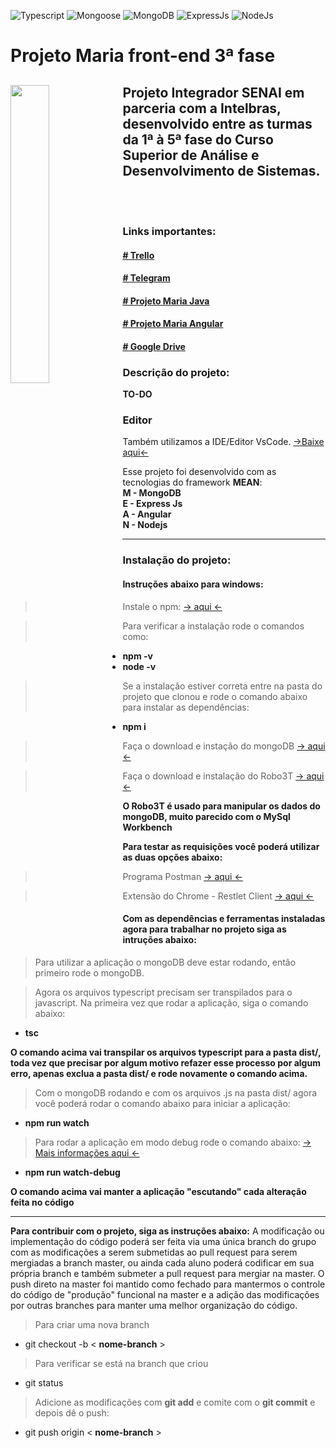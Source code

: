 ![Typescript](https://img.shields.io/badge/Typescript-3.0.3-green.svg)
![Mongoose](https://img.shields.io/badge/Mongoose-5.2.15-green.svg)
![MongoDB](https://img.shields.io/badge/MongoDB-2.2.16-green.svg)
![ExpressJs](https://img.shields.io/badge/ExpressJs-4.16.3-green.svg)
![NodeJs](https://img.shields.io/badge/NodeJs-8.11.4-green.svg)

# Projeto Maria front-end 3ª fase

<h2>
  <img align="left" src="https://cardinalsblog.adw.org/wp-content/uploads/sites/3/2013/05/mothers-day-blog.jpg" width="35%">
  Projeto Integrador SENAI em parceria com a Intelbras, desenvolvido entre as turmas da 1ª à 5ª fase do Curso Superior de Análise e Desenvolvimento de Sistemas.
</h2>
</br>
</br>

### Links importantes:
#### [ # Trello ](https://trello.com/b/TcyF5XC3/3-fase)
#### [ # Telegram ](https://t.me/joinchat/G-7HHFBtas9geUzThI5TVQ)
#### [ # Projeto Maria Java ](https://github.com/senaisc-florianopolis/projeto-maria)
#### [ # Projeto Maria Angular ](https://github.com/gabrielsegalla/Projeto-Base)
#### [ # Google Drive ](https://drive.google.com/drive/folders/1D-q5BeU-gfoT5DuxaNYGkkIB1ICzTSbi?usp=sharing)

### Descrição do projeto: 
**TO-DO**

### Editor
Também utilizamos a IDE/Editor VsCode. [->Baixe aqui<-](https://code.visualstudio.com/Download)

Esse projeto foi desenvolvido com as tecnologias do framework **MEAN**:</br>
**M - MongoDB**</br>
**E - Express Js**</br>
**A - Angular**</br>
**N - Nodejs**</br>

---

### Instalação do projeto:

#### Instruções abaixo para **windows**:

> Instale o npm: [-> aqui <-](https://www.npmjs.com/get-npm)

>Para verificar a instalação rode o comandos como:
- **npm -v**
- **node -v**

> Se a instalação estiver correta entre na pasta do projeto que clonou e rode o comando abaixo para instalar as dependências:
- **npm i**

> Faça o download e instação do mongoDB [-> aqui <-](https://www.mongodb.com/download-center?jmp=nav#community)

> Faça o download e instalação do Robo3T [-> aqui <-](https://robomongo.org/download)

**O Robo3T é usado para manipular os dados do mongoDB, muito parecido com o MySql Workbench**

**Para testar as requisições você poderá utilizar as duas opções abaixo:**
> Programa Postman [-> aqui <-](https://www.getpostman.com/apps)

> Extensão do Chrome - Restlet Client [-> aqui <-](https://chrome.google.com/webstore/detail/restlet-client-rest-api-t/aejoelaoggembcahagimdiliamlcdmfm)

#### Com as dependências e ferramentas instaladas agora para trabalhar no projeto siga as intruções abaixo:

> Para utilizar a aplicação o mongoDB deve estar rodando, então primeiro rode o mongoDB.

> Agora os arquivos typescript precisam ser transpilados para o javascript. Na primeira vez que rodar a aplicação, siga o comando abaixo:
- **tsc**

**O comando acima vai transpilar os arquivos typescript para a pasta dist/, toda vez que precisar por algum motivo refazer esse processo por algum erro, apenas exclua a pasta dist/ e rode novamente o comando acima.**

> Com o mongoDB rodando e com os arquivos .js na pasta dist/ agora você poderá rodar o comando abaixo para iniciar a aplicação:
- **npm run watch**

> Para rodar a aplicação em modo debug rode o comando abaixo: [ -> Mais informações aqui <-](https://github.com/Microsoft/vscode-recipes/tree/master/nodemon)
- **npm run watch-debug**

**O comando acima vai manter a aplicação "escutando" cada alteração feita no código**

---

**Para contribuir com o projeto, siga as instruções abaixo:**
A modificação ou implementação do código poderá ser feita via uma única branch do grupo com as modificações a serem submetidas ao pull request para serem mergiadas a branch master, ou ainda cada aluno poderá codificar em sua própria branch e também submeter a pull request para mergiar na master. O push direto na master foi mantido como fechado para mantermos o controle do código de "produção" funcional na master e a adição das modificações por outras branches para manter uma melhor organização do código.


> Para criar uma nova branch
- git checkout -b < **nome-branch** >
> Para verificar se está na branch que criou
- git status 
> Adicione as modificações com **git add** e comite com o **git commit** e depois dê o push:
- git push origin < **nome-branch** >
